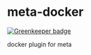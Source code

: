 # meta-docker

[![Greenkeeper badge](https://badges.greenkeeper.io/mateodelnorte/meta-docker.svg)](https://greenkeeper.io/)

docker plugin for meta

